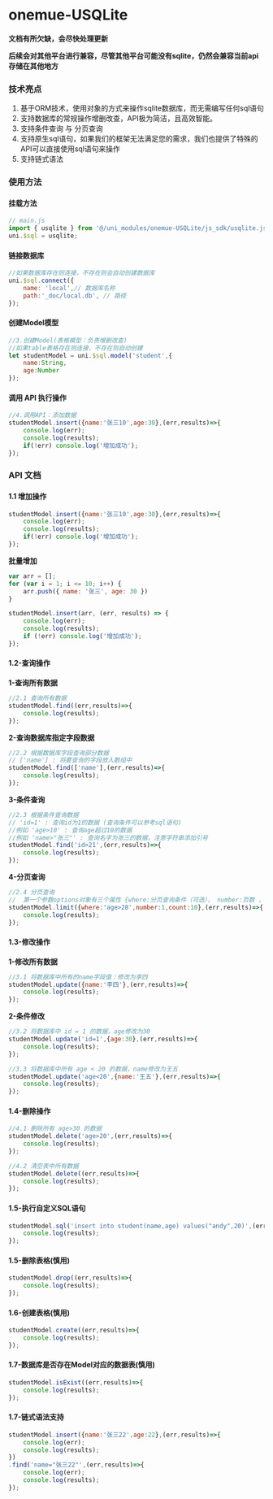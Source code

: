 # onemue-USQLite

**文档有所欠缺，会尽快处理更新**


**后续会对其他平台进行兼容，尽管其他平台可能没有sqlite，仍然会兼容当前api存储在其他地方**

### 技术亮点
1. 基于ORM技术，使用对象的方式来操作sqlite数据库，而无需编写任何sql语句
2. 支持数据库的常规操作增删改查，API极为简洁，且高效智能。
3. 支持条件查询 与 分页查询
4. 支持原生sql语句，如果我们的框架无法满足您的需求，我们也提供了特殊的API可以直接使用sql语句来操作
5. 支持链式语法
### 使用方法

#### 挂载方法
```js
// main.js
import { usqlite } from '@/uni_modules/onemue-USQLite/js_sdk/usqlite.js'
uni.$sql = usqlite;
```
#### 链接数据库
```js
//如果数据库存在则连接，不存在则会自动创建数据库
uni.$sql.connect({
    name: 'local',// 数据库名称
    path:'_doc/local.db', // 路径
});
```
#### 创建Model模型
```js
//3.创建Model(表格模型：负责增删改查)
//如果table表格存在则连接，不存在则自动创建
let studentModel = uni.$sql.model('student',{
    name:String,
    age:Number
});
```
#### 调用 API 执行操作
```js
//4.调用API：添加数据
studentModel.insert({name:'张三10',age:30},(err,results)=>{
    console.log(err);
    console.log(results);
    if(!err) console.log('增加成功');
});
```
### API 文档

#### 1.1 增加操作
```js
studentModel.insert({name:'张三10',age:30},(err,results)=>{
    console.log(err);
    console.log(results);
    if(!err) console.log('增加成功');
});
```
**批量增加**
```js
var arr = [];
for (var i = 1; i <= 10; i++) {
    arr.push({ name: '张三', age: 30 })
}

studentModel.insert(arr, (err, results) => {
    console.log(err);
    console.log(results);
    if (!err) console.log('增加成功');
});
```
#### 1.2-查询操作
**1-查询所有数据**
```js
//2.1 查询所有数据
studentModel.find((err,results)=>{
    console.log(results);
});
```
**2-查询数据库指定字段数据**
```js
//2.2 根据数据库字段查询部分数据
// ['name'] : 将要查询的字段放入数组中
studentModel.find(['name'],(err,results)=>{
    console.log(results);
});
```
**3-条件查询**
```js
//2.3 根据条件查询数据
// 'id=1' : 查询id为1的数据 (查询条件可以参考sql语句)
//例如 'age>10' : 查询age超过10的数据 
//例如 'name>"张三"' : 查询名字为张三的数据，注意字符串添加引号
studentModel.find('id>21',(err,results)=>{
    console.log(results);
});
```
**4-分页查询**
```js
//2.4 分页查询
//  第一个参数options对象有三个属性 {where:分页查询条件（可选）， number:页数 ， count：每页数量}
studentModel.limit({where:'age>28',number:1,count:10},(err,results)=>{
    console.log(results);
});
```
#### 1.3-修改操作
**1-修改所有数据**
```js
//3.1 将数据库中所有的name字段值：修改为李四
studentModel.update({name:'李四'},(err,results)=>{
    console.log(results);
});
```
**2-条件修改**
```js
//3.2 将数据库中 id = 1 的数据，age修改为30
studentModel.update('id=1',{age:30},(err,results)=>{
    console.log(results);
});

//3.3 将数据库中所有 age < 20 的数据，name修改为王五
studentModel.update('age<20',{name:'王五'},(err,results)=>{
    console.log(results);
});
```
#### 1.4-删除操作
```js
//4.1 删除所有 age>30 的数据
studentModel.delete('age>20',(err,results)=>{
    console.log(results);
});

//4.2 清空表中所有数据
studentModel.delete((err,results)=>{
    console.log(results);
});
```
#### 1.5-执行自定义SQL语句
```js
studentModel.sql('insert into student(name,age) values("andy",20)',(err,results)=>{
    console.log(results);
});
```
#### 1.5-删除表格(慎用)
```js
studentModel.drop((err,results)=>{
    console.log(results);
});
```
#### 1.6-创建表格(慎用)
```js
studentModel.create((err,results)=>{
    console.log(results);
});
```

#### 1.7-数据库是否存在Model对应的数据表(慎用)
```js
studentModel.isExist((err,results)=>{
    console.log(results);
});
```

#### 1.7-链式语法支持
```js
studentModel.insert({name:'张三22',age:22},(err,results)=>{
    console.log(err);
    console.log(results);
})
.find('name="张三22"',(err,results)=>{
    console.log(err);
    console.log(results);
});
```
